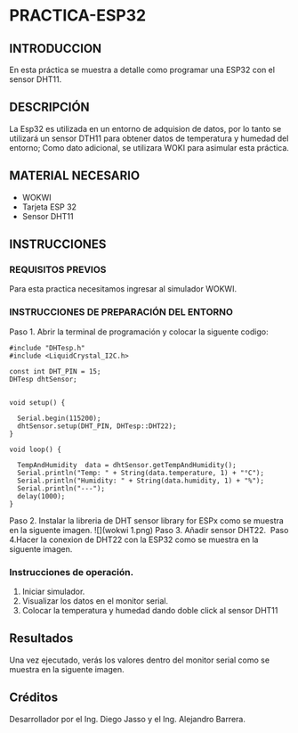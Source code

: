 # PRACTICA-ESP32
## INTRODUCCION 
En esta práctica se muestra a detalle como programar una ESP32 con el sensor DHT11.
## DESCRIPCIÓN
La Esp32 es utilizada en un entorno de adquision de datos, por lo tanto se utilizará un sensor DTH11 para obtener datos de temperatura y humedad del entorno; Como dato adicional, se utilizara WOKI para asimular esta práctica.
## MATERIAL NECESARIO
+ WOKWI
+ Tarjeta ESP 32
+ Sensor DHT11
## INSTRUCCIONES
### REQUISITOS PREVIOS
Para esta practica necesitamos ingresar al simulador WOKWI.
### INSTRUCCIONES DE PREPARACIÓN DEL ENTORNO
Paso 1. Abrir la terminal de programación y colocar la siguente codigo:
```
#include "DHTesp.h"
#include <LiquidCrystal_I2C.h>

const int DHT_PIN = 15;
DHTesp dhtSensor;


void setup() {

  Serial.begin(115200);
  dhtSensor.setup(DHT_PIN, DHTesp::DHT22);
}

void loop() {

  TempAndHumidity  data = dhtSensor.getTempAndHumidity();
  Serial.println("Temp: " + String(data.temperature, 1) + "°C");
  Serial.println("Humidity: " + String(data.humidity, 1) + "%");
  Serial.println("---");
  delay(1000);
} 
```
Paso 2. Instalar la libreria de DHT sensor library for ESPx como se muestra en la siguente imagen.
![](wokwi  1.png)
Paso 3. Añadir sensor DHT22.
![]()
Paso 4.Hacer la conexion de DHT22 con la ESP32 como se muestra en la siguente imagen.
![]()
### Instrucciones de operación.
1. Iniciar simulador.
2. Visualizar los datos en el monitor serial.
3. Colocar la temperatura y humedad dando doble click al sensor DHT11
## Resultados
Una vez ejecutado, verás los valores dentro del monitor serial como se muestra en la siguente imagen.
## Créditos
Desarrollador por el Ing. Diego Jasso y el Ing. Alejandro Barrera.

